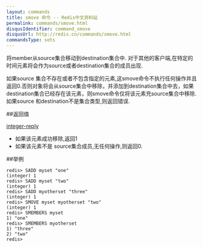```yaml
---
layout: commands
title: smove 命令 -- Redis中文资料站
permalink: commands/smove.html
disqusIdentifier: command_smove
disqusUrl: http://redis.cn/commands/smove.html
commandsType: sets
---
```


将member从source集合移动到destination集合中. 对于其他的客户端,在特定的时间元素将会作为source或者destination集合的成员出现.

如果source 集合不存在或者不包含指定的元素,这smove命令不执行任何操作并且返回0.否则对象将会从source集合中移除，并添加到destination集合中去，如果destination集合已经存在该元素，则smove命令仅将该元素充source集合中移除.
如果source 和destination不是集合类型,则返回错误.

##返回值

[integer-reply](/topics/protocol#integer-reply)

- 如果该元素成功移除,返回1
- 如果该元素不是 source集合成员,无任何操作,则返回0.

##举例

	redis> SADD myset "one"
	(integer) 1
	redis> SADD myset "two"
	(integer) 1
	redis> SADD myotherset "three"
	(integer) 1
	redis> SMOVE myset myotherset "two"
	(integer) 1
	redis> SMEMBERS myset
	1) "one"
	redis> SMEMBERS myotherset
	1) "three"
	2) "two"
	redis> 